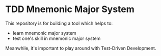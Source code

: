 # TDD Mnemonic Major System

This repository is for building a tool which helps to:

* learn mnemonic major system
* test one's skill in mnemonic major system

Meanwhile, it's important to play around with Test-Driven Development.

